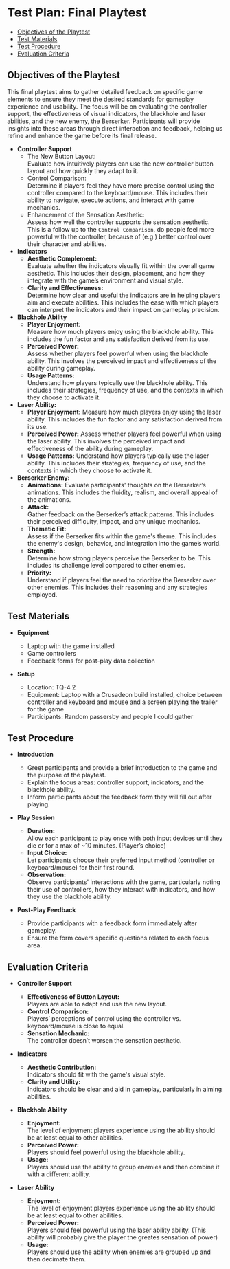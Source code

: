 # Test Plan: Final Playtest
- [Objectives of the Playtest](#objectives-of-the-playtest)
- [Test Materials](#test-materials)
- [Test Procedure](#test-procedure)
- [Evaluation Criteria](#evaluation-criteria)

## Objectives of the Playtest
This final playtest aims to gather detailed feedback on specific game elements to ensure they meet the desired standards for gameplay experience and usability. The focus will be on evaluating the controller support, the effectiveness of visual indicators, the blackhole and laser abilities, and the new enemy, the Berserker. Participants will provide insights into these areas through direct interaction and feedback, helping us refine and enhance the game before its final release.
- __Controller Support__
  - The New Button Layout:  
Evaluate how intuitively players can use the new controller button layout and how quickly they adapt to it.  
  - Control Comparison:  
Determine if players feel they have more precise control using the controller compared to the keyboard/mouse. This includes their ability to navigate, execute actions, and interact with game mechanics.
  - Enhancement of the Sensation Aesthetic:  
Assess how well the controller supports the sensation aesthetic. This is a follow up to the `Control Comparison`, do people feel more powerful with the controller, because of (e.g.) better control over their character and abilities.
- __Indicators__
  - __Aesthetic Complement:__  
Evaluate whether the indicators visually fit within the overall game aesthetic. This includes their design, placement, and how they integrate with the game’s environment and visual style.
  - __Clarity and Effectiveness:__  
Determine how clear and useful the indicators are in helping players aim and execute abilities. This includes the ease with which players can interpret the indicators and their impact on gameplay precision.
- __Blackhole Ability__
  - __Player Enjoyment:__  
Measure how much players enjoy using the blackhole ability. This includes the fun factor and any satisfaction derived from its use.
  - __Perceived Power:__  
Assess whether players feel powerful when using the blackhole ability. This involves the perceived impact and effectiveness of the ability during gameplay.
  - __Usage Patterns:__  
Understand how players typically use the blackhole ability. This includes their strategies, frequency of use, and the contexts in which they choose to activate it.
- __Laser Ability:__
  - __Player Enjoyment:__
    Measure how much players enjoy using the laser ability. This includes the fun factor and any satisfaction derived from its use.
  - __Perceived Power:__
    Assess whether players feel powerful when using the laser ability. This involves the perceived impact and effectiveness of the ability during gameplay.
  - __Usage Patterns:__
    Understand how players typically use the laser ability. This includes their strategies, frequency of use, and the contexts in which they choose to activate it.
- __Berserker Enemy:__
  - __Animations:__
    Evaluate participants' thoughts on the Berserker’s animations. This includes the fluidity, realism, and overall appeal of the animations.
  - __Attack:__  
Gather feedback on the Berserker’s attack patterns. This includes their perceived difficulty, impact, and any unique mechanics.
  - __Thematic Fit:__  
Assess if the Berserker fits within the game's theme. This includes the enemy's design, behavior, and integration into the game’s world.
  - __Strength:__  
Determine how strong players perceive the Berserker to be. This includes its challenge level compared to other enemies.
  - __Priority:__  
Understand if players feel the need to prioritize the Berserker over other enemies. This includes their reasoning and any strategies employed.



## Test Materials

- __Equipment__
  - Laptop with the game installed
  - Game controllers
  - Feedback forms for post-play data collection

- __Setup__
  - Location: TQ-4.2
  - Equipment: Laptop with a Crusadeon build installed, choice between controller and keyboard and mouse and a screen playing the trailer for the game
  - Participants: Random passersby and people I could gather

## Test Procedure

- **Introduction**
  - Greet participants and provide a brief introduction to the game and the purpose of the playtest.
  - Explain the focus areas: controller support, indicators, and the blackhole ability.
  - Inform participants about the feedback form they will fill out after playing.

- **Play Session**
  - **Duration:**  
Allow each participant to play once with both input devices until they die or for a max of ~10 minutes. (Player’s choice)
  - **Input Choice:**  
Let participants choose their preferred input method (controller or keyboard/mouse) for their first round.
  - **Observation:**  
Observe participants' interactions with the game, particularly noting their use of controllers, how they interact with indicators, and how they use the blackhole ability.

- **Post-Play Feedback**
  - Provide participants with a feedback form immediately after gameplay.
  - Ensure the form covers specific questions related to each focus area.



## Evaluation Criteria

- **Controller Support**
   - **Effectiveness of Button Layout:**  
Players are able to adapt and use the new layout.
   - **Control Comparison:**  
Players’ perceptions of control using the controller vs. keyboard/mouse is close to equal.
   - **Sensation Mechanic:**  
The controller doesn’t worsen the sensation aesthetic.

- **Indicators**
   - **Aesthetic Contribution:**  
Indicators should fit with the game's visual style.
   - **Clarity and Utility:**  
Indicators should be clear and aid in gameplay, particularly in aiming abilities.

- **Blackhole Ability**
   - **Enjoyment:**  
The level of enjoyment players experience using the ability should be at least equal to other abilities.
   - **Perceived Power:**  
Players should feel powerful using the blackhole ability.
   - **Usage:**  
Players should use the ability to group enemies and then combine it with a different ability.

- **Laser Ability**
  - **Enjoyment:**  
The level of enjoyment players experience using the ability should be at least equal to other abilities.
   - **Perceived Power:**  
Players should feel powerful using the laser ability ability. (This ability will probably give the player the greates sensation of power)
   - **Usage:**  
Players should use the ability when enemies are grouped up and then decimate them.
